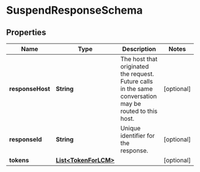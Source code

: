 

# SuspendResponseSchema


## Properties

| Name | Type | Description | Notes |
|------------ | ------------- | ------------- | -------------|
|**responseHost** | **String** | The host that originated the request. Future calls in the same conversation may be routed to this host.  |  [optional] |
|**responseId** | **String** | Unique identifier for the response.  |  [optional] |
|**tokens** | [**List&lt;TokenForLCM&gt;**](TokenForLCM.md) |  |  [optional] |




